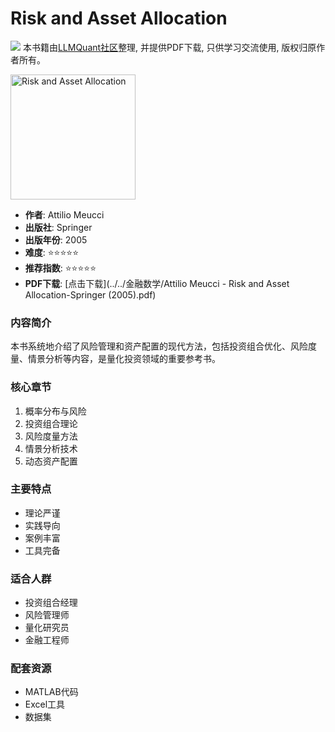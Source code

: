 # Risk and Asset Allocation

![](https://fastly.jsdelivr.net/gh/bucketio/img3@main/2024/09/04/1725464231869-e0b2f727-2a0f-4270-bf6c-31ddc350426a.gif)
本书籍由[LLMQuant社区](https://llmquant.com/)整理, 并提供PDF下载, 只供学习交流使用, 版权归原作者所有。

<img src="cover.jpg" alt="Risk and Asset Allocation" width="200"/>

- **作者**: Attilio Meucci
- **出版社**: Springer
- **出版年份**: 2005
- **难度**: ⭐⭐⭐⭐⭐
- **推荐指数**: ⭐⭐⭐⭐⭐
- **PDF下载**: [点击下载](../../金融数学/Attilio Meucci - Risk and Asset Allocation-Springer (2005).pdf)

### 内容简介
本书系统地介绍了风险管理和资产配置的现代方法，包括投资组合优化、风险度量、情景分析等内容，是量化投资领域的重要参考书。

### 核心章节
1. 概率分布与风险
2. 投资组合理论
3. 风险度量方法
4. 情景分析技术
5. 动态资产配置

### 主要特点
- 理论严谨
- 实践导向
- 案例丰富
- 工具完备

### 适合人群
- 投资组合经理
- 风险管理师
- 量化研究员
- 金融工程师

### 配套资源
- MATLAB代码
- Excel工具
- 数据集 